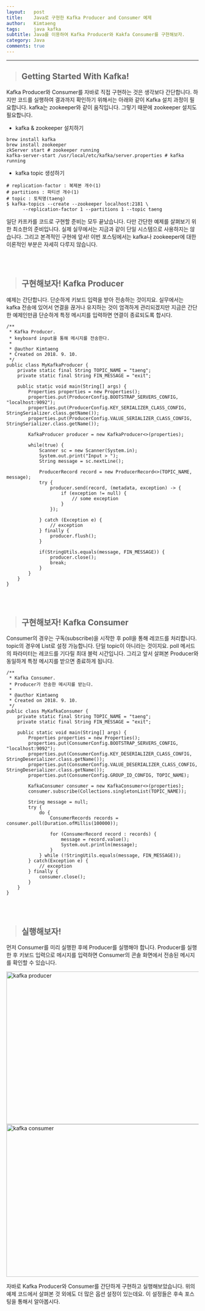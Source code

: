 ```yaml
---
layout:   post
title:    Java로 구현한 Kafka Producer and Consumer 예제
author:   Kimtaeng
tags: 	  java kafka 
subtitle: Java를 이용하여 Kafka Producer와 Kakfa Consumer를 구현해보자. 
category: Java
comments: true
---
```


<hr/>

> ## Getting Started With Kafka!

Kafka Producer와 Consumer를 자바로 직접 구현하는 것은 생각보다 간단합니다.
하지만 코드를 실행하여 결과까지 확인하기 위해서는 아래와 같이 Kafka 설치 과정이 필요합니다.
kafka는 zookeeper와 같이 움직입니다. 그렇기 때문에 zookeeper 설치도 필요합니다.


- kafka & zookeeper 설치하기

<pre class="line-numbers"><code class="language-bash" data-start="1">brew install kafka
brew install zookeeper
zkServer start # zookeeper running
kafka-server-start /usr/local/etc/kafka/server.properties # kafka running
</code></pre> 

- kafka topic 생성하기
<pre class="line-numbers"><code class="language-bash" data-start="1"># replication-factor : 복제본 개수(1)
# partitions : 파티션 개수(1)
# topic : 토픽명(taeng)
$ kafka-topics --create --zookeeper localhost:2181 \ 
      --replication-factor 1 --partitions 1 --topic taeng
</code></pre>

일단 카프카를 코드로 구현할 준비는 모두 끝났습니다. 다만 간단한 예제를 살펴보기 위한 최소한의 준비입니다.
실제 실무에서는 지금과 같이 단일 시스템으로 사용하지는 않습니다.
그리고 본격적인 구현에 앞서! 이번 포스팅에서는 kafka나 zookeeper에 대한 이론적인 부분은 자세히 다루지 않습니다.

<br/><br/>

> ## 구현해보자! Kafka Producer

예제는 간단합니다. 단순하게 키보드 입력을 받아 전송하는 것이지요.
실무에서는 kafka 전송에 있어서 연결을 끊거나 유지하는 것이 엄격하게 관리되겠지만
지금은 간단한 예제인만큼 단순하게 특정 메시지를 입력하면 연결이 종료되도록 합시다.

<pre class="line-numbers"><code class="language-java" data-start="1">/**
 * Kafka Producer.
 * keyboard input을 통해 메시지를 전송한다.
 *
 * @author Kimtaeng
 * Created on 2018. 9. 10.
 */
public class MyKafkaProducer {
    private static final String TOPIC_NAME = "taeng";
    private static final String FIN_MESSAGE = "exit";

    public static void main(String[] args) {
        Properties properties = new Properties();
        properties.put(ProducerConfig.BOOTSTRAP_SERVERS_CONFIG, "localhost:9092");
        properties.put(ProducerConfig.KEY_SERIALIZER_CLASS_CONFIG, StringSerializer.class.getName());
        properties.put(ProducerConfig.VALUE_SERIALIZER_CLASS_CONFIG, StringSerializer.class.getName());

        KafkaProducer<String, String> producer = new KafkaProducer<>(properties);

        while(true) {
            Scanner sc = new Scanner(System.in);
            System.out.print("Input > ");
            String message = sc.nextLine();

            ProducerRecord<String, String> record = new ProducerRecord<>(TOPIC_NAME, message);
            try {
                producer.send(record, (metadata, exception) -> {
                    if (exception != null) {
                        // some exception
                    }
                });

            } catch (Exception e) {
                // exception
            } finally {
                producer.flush();
            }

            if(StringUtils.equals(message, FIN_MESSAGE)) {
                producer.close();
                break;
            }
        }
    }
}
</code></pre>


<br/><br/>

> ## 구현해보자! Kafka Consumer

Consumer의 경우는 구독(subscribe)을 시작한 후 poll을 통해 레코드를 처리합니다.
topic의 경우에 List로 설정 가능합니다. 단일 topic이 아니라는 것이지요.
poll 메서드의 파라미터는 레코드를 기다릴 최대 블럭 시간입니다.
그리고 앞서 살펴본 Producer와 동일하게 특정 메시지를 받으면 종료하게 됩니다.

<pre class="line-numbers"><code class="language-java" data-start="1">/**
 * Kafka Consumer.
 * Producer가 전송한 메시지를 받는다.
 *
 * @author Kimtaeng
 * Created on 2018. 9. 10.
 */
public class MyKafkaConsumer {
    private static final String TOPIC_NAME = "taeng";
    private static final String FIN_MESSAGE = "exit";

    public static void main(String[] args) {
        Properties properties = new Properties();
        properties.put(ConsumerConfig.BOOTSTRAP_SERVERS_CONFIG, "localhost:9092");
        properties.put(ConsumerConfig.KEY_DESERIALIZER_CLASS_CONFIG, StringDeserializer.class.getName());
        properties.put(ConsumerConfig.VALUE_DESERIALIZER_CLASS_CONFIG, StringDeserializer.class.getName());
        properties.put(ConsumerConfig.GROUP_ID_CONFIG, TOPIC_NAME);

        KafkaConsumer<String, String> consumer = new KafkaConsumer<>(properties);
        consumer.subscribe(Collections.singletonList(TOPIC_NAME));

        String message = null;
        try {
            do {
                ConsumerRecords<String, String> records = consumer.poll(Duration.ofMillis(100000));

                for (ConsumerRecord<String, String> record : records) {
                    message = record.value();
                    System.out.println(message);
                }
            } while (!StringUtils.equals(message, FIN_MESSAGE));
        } catch(Exception e) {
            // exception
        } finally {
            consumer.close();
        }
    }
}
</code></pre>

<br/><br/>

> ## 실행해보자!

먼저 Consumer를 미리 실행한 후에 Producer를 실행해야 합니다.
Producer를 실행한 후 키보드 입력으로 메시지를 입력하면 Consumer의 콘솔 화면에서 전송된 메시지를 확인할 수 있습니다. 

<img class="post_image" src="{{ site.baseurl }}/img/post/2018-09-10-java-kafka-example-1.png" width="560" height="400" alt="kafka producer"/>

<img class="post_image" src="{{ site.baseurl }}/img/post/2018-09-10-java-kafka-example-2.png" width="560" height="400" alt="kafka consumer"/>

자바로 Kafka Producer와 Consumer를 간단하게 구현하고 실행해보았습니다.
위의 예제 코드에서 살펴본 것 외에도 더 많은 옵션 설정이 있는데요. 이 설정들은 후속 포스팅을 통해서 알아봅시다.